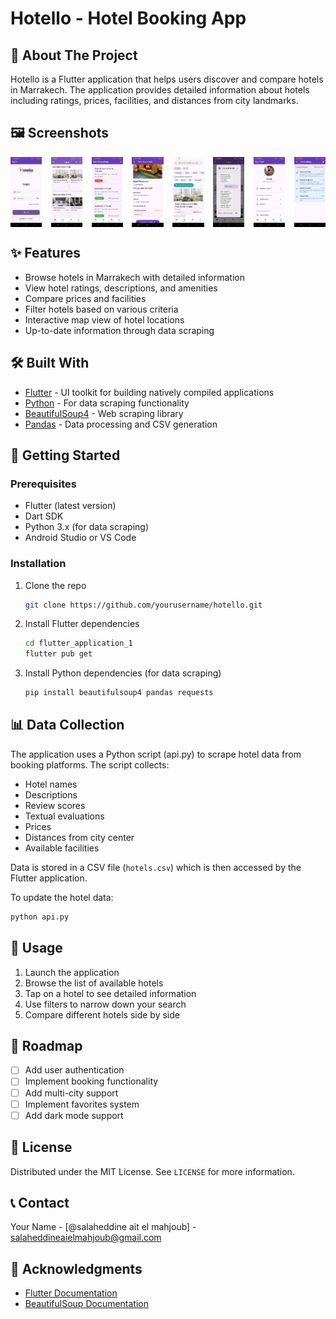 ﻿# Hotello - Hotel Booking App




## 📱 About The Project

Hotello is a Flutter application that helps users discover and compare hotels in Marrakech. The application provides detailed information about hotels including ratings, prices, facilities, and distances from city landmarks.

## 🖼️ Screenshots

<div style="display: flex; justify-content: space-between;">
    <img src="assets/screenshot/screenshot1.jpeg" alt="Home Screen" width="10%"/>
    <img src="assets/screenshot/screenshot2.jpeg" alt="Hotel Details" width="10%"/>
    <img src="assets/screenshot/screenshot3.jpeg" alt="Booking Screen" width="10%"/>
    <img src="assets/screenshot/screenshot4.jpeg" alt="Booking Screen" width="10%"/>
    <img src="assets/screenshot/screenshot5.jpeg" alt="Booking Screen" width="10%"/>
    <img src="assets/screenshot/screenshot6.jpeg" alt="Booking Screen" width="10%"/>
    <img src="assets/screenshot/screenshot7.jpeg" alt="Booking Screen" width="10%"/>
    <img src="assets/screenshot/screenshot8.jpeg" alt="Booking Screen" width="10%"/>
</div>


## ✨ Features

- Browse hotels in Marrakech with detailed information
- View hotel ratings, descriptions, and amenities
- Compare prices and facilities
- Filter hotels based on various criteria
- Interactive map view of hotel locations
- Up-to-date information through data scraping

## 🛠️ Built With

- [Flutter](https://flutter.dev/) - UI toolkit for building natively compiled applications
- [Python](https://www.python.org/) - For data scraping functionality
- [BeautifulSoup4](https://www.crummy.com/software/BeautifulSoup/) - Web scraping library
- [Pandas](https://pandas.pydata.org/) - Data processing and CSV generation

## 🚀 Getting Started

### Prerequisites

- Flutter (latest version)
- Dart SDK
- Python 3.x (for data scraping)
- Android Studio or VS Code

### Installation

1. Clone the repo
   ```sh
   git clone https://github.com/yourusername/hotello.git
   ```
   
2. Install Flutter dependencies
   ```sh
   cd flutter_application_1
   flutter pub get
   ```

3. Install Python dependencies (for data scraping)
   ```sh
   pip install beautifulsoup4 pandas requests
   ```

## 📊 Data Collection

The application uses a Python script (api.py) to scrape hotel data from booking platforms. The script collects:

- Hotel names
- Descriptions
- Review scores
- Textual evaluations
- Prices
- Distances from city center
- Available facilities

Data is stored in a CSV file (`hotels.csv`) which is then accessed by the Flutter application.

To update the hotel data:
```sh
python api.py
```

## 📱 Usage

1. Launch the application
2. Browse the list of available hotels
3. Tap on a hotel to see detailed information
4. Use filters to narrow down your search
5. Compare different hotels side by side

## 🚧 Roadmap

- [ ] Add user authentication
- [ ] Implement booking functionality
- [ ] Add multi-city support
- [ ] Implement favorites system
- [ ] Add dark mode support

## 📄 License

Distributed under the MIT License. See `LICENSE` for more information.

## 📞 Contact

Your Name - [@salaheddine ait el mahjoub] - salaheddineaielmahjoub@gmail.com



## 🙏 Acknowledgments

- [Flutter Documentation](https://docs.flutter.dev/)
- [BeautifulSoup Documentation](https://www.crummy.com/software/BeautifulSoup/bs4/doc/)
